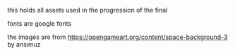 this holds all assets used in the progression of the final

fonts are google fonts

the images are from https://opengameart.org/content/space-background-3 by ansimuz
